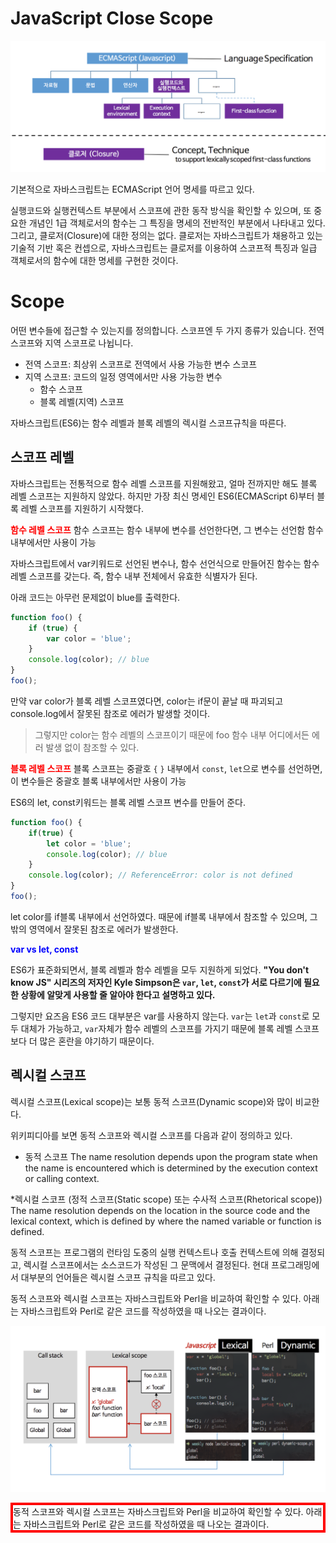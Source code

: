  # JavaScript Close Scope


![](assets/JavaScript-Closer-Scope-4e600e2e.png)

기본적으로 자바스크립트는 ECMAScript 언어 명세를 따르고 있다.

실행코드와 실행컨텍스트 부분에서 스코프에 관한 동작 방식을 확인할 수 있으며, 또 중요한 개념인 1급 객체로서의 함수는 그 특징을 명세의 전반적인 부분에서 나타내고 있다.
그리고, 클로저(Closure)에 대한 정의는 없다. 클로저는 자바스크립트가 채용하고 있는 기술적 기반 혹은 컨셉으로, 자바스크립트는 클로저를 이용하여 스코프적 특징과 일급 객체로서의 함수에 대한 명세를 구현한 것이다.


# Scope

어떤 변수들에 접근할 수 있는지를 정의합니다.
스코프엔 두 가지 종류가 있습니다. 전역 스코프와 지역 스코프로 나뉩니다.

 * 전역 스코프: 최상위 스코프로 전역에서 사용 가능한 변수 스코프
 * 지역 스코프: 코드의 일정 영역에서만 사용 가능한 변수
   + 함수 스코프
   + 블록 레벨(지역) 스코프

자바스크립트(ES6)는 함수 레벨과 블록 레벨의 렉시컬 스코프규칙을 따른다.

## 스코프 레벨
자바스크립트는 전통적으로 함수 레벨 스코프를 지원해왔고, 얼마 전까지만 해도 블록 레벨 스코프는 지원하지 않았다.
하지만 가장 최신 명세인 ES6(ECMAScript 6)부터 블록 레벨 스코프를 지원하기 시작했다.

**<span style="color:red " >함수 레벨 스코프</span>**
함수 스코프는 함수 내부에 변수를 선언한다면, 그 변수는 선언함 함수 내부에서만 사용이 가능

자바스크립트에서 var키워드로 선언된 변수나, 함수 선언식으로 만들어진 함수는 함수 레벨 스코프를 갖는다.
즉, 함수 내부 전체에서 유효한 식별자가 된다.

아래 코드는 아무런 문제없이 blue를 출력한다.

```javascript
function foo() {
    if (true) {
        var color = 'blue';
    }
    console.log(color); // blue
}
foo();
```

만약 var color가 블록 레벨 스코프였다면, color는 if문이 끝날 때 파괴되고 console.log에서 잘못된 참조로 에러가 발생할 것이다.
> 그렇지만 color는 함수 레벨의 스코프이기 때문에 foo 함수 내부 어디에서든 에러 발생 없이 참조할 수 있다.


**<span style="color:red">블록 레벨 스코프</span>**
블록 스코프는 중괄호 `{` `}` 내부에서 `const`, `let`으로 변수를 선언하면, 이 변수들은 중괄호 블록 내부에서만 사용이 가능

ES6의 let, const키워드는 블록 레벨 스코프 변수를 만들어 준다.

```javascript
function foo() {
    if(true) {
        let color = 'blue';
        console.log(color); // blue
    }
    console.log(color); // ReferenceError: color is not defined
}
foo();
```

let color를 if블록 내부에서 선언하였다.
때문에 if블록 내부에서 참조할 수 있으며, 그 밖의 영역에서 잘못된 참조로 에러가 발생한다.

**<span style="color:blue">var vs let, const</span>**

ES6가 표준화되면서, 블록 레벨과 함수 레벨을 모두 지원하게 되었다.
**"You don't know JS" 시리즈의 저자인 Kyle Simpson은 `var`, `let`, `const`가 서로 다르기에 필요한 상황에 알맞게 사용할 줄 알아야 한다고 설명하고 있다.**

그렇지만 요즈음 ES6 코드 대부분은 var를 사용하지 않는다. `var`는 `let`과 `const`로 모두 대체가 가능하고, `var`자체가 함수 레벨의 스코프를 가지기 때문에 블록 레벨 스코프보다 더 많은 혼란을 야기하기 때문이다.


## 렉시컬 스코프
렉시컬 스코프(Lexical scope)는 보통 동적 스코프(Dynamic scope)와 많이 비교한다.

위키피디아를 보면 동적 스코프와 렉시컬 스코프를 다음과 같이 정의하고 있다.

* 동적 스코프
    The name resolution depends upon the program state when the name is encountered which is determined by the execution context or calling context.

*렉시컬 스코프 (정적 스코프(Static scope) 또는 수사적 스코프(Rhetorical scope))
    The name resolution depends on the location in the source code and the lexical context, which is defined by where the named variable or function is defined.

동적 스코프는 프로그램의 런타임 도중의 실행 컨텍스트나 호출 컨텍스트에 의해 결정되고, 렉시컬 스코프에서는 소스코드가 작성된 그 문맥에서 결정된다. 현대 프로그래밍에서 대부분의 언어들은 렉시컬 스코프 규칙을 따르고 있다.

동적 스코프와 렉시컬 스코프는 자바스크립트와 Perl을 비교하여 확인할 수 있다. 아래는 자바스크립트와 Perl로 같은 코드를 작성하였을 때 나오는 결과이다.

![](assets/JavaScript-Closer-Scope-7870eec7.png)


<style>
.trLine {
	border : 4px solid #f00;
}
</style>


<div class="trLine"> 동적 스코프와 렉시컬 스코프는 자바스크립트와 Perl을 비교하여 확인할 수 있다. 아래는 자바스크립트와 Perl로 같은 코드를 작성하였을 때 나오는 결과이다.  </div>
